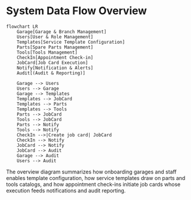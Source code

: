 # System Data Flow Overview

```mermaid
flowchart LR
    Garage[Garage & Branch Management]
    Users[User & Role Management]
    Templates[Service Template Configuration]
    Parts[Spare Parts Management]
    Tools[Tools Management]
    CheckIn[Appointment Check-in]
    JobCard[Job Card Execution]
    Notify[Notification & Alerts]
    Audit[(Audit & Reporting)]

    Garage --> Users
    Users --> Garage
    Garage --> Templates
    Templates --> JobCard
    Templates --> Parts
    Templates --> Tools
    Parts --> JobCard
    Tools --> JobCard
    Parts --> Notify
    Tools --> Notify
    CheckIn -->|Create job card| JobCard
    CheckIn --> Notify
    JobCard --> Notify
    JobCard --> Audit
    Garage --> Audit
    Users --> Audit
```

The overview diagram summarizes how onboarding garages and staff enables template configuration, how service templates draw on parts and tools catalogs, and how appointment check-ins initiate job cards whose execution feeds notifications and audit reporting.
